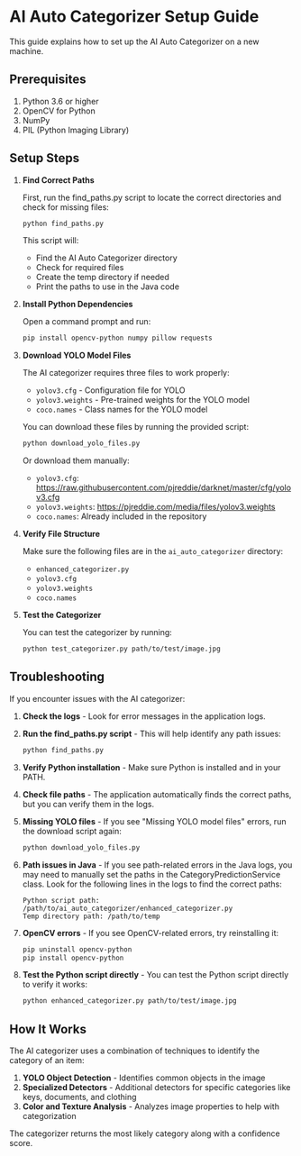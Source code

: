 # AI Auto Categorizer Setup Guide

This guide explains how to set up the AI Auto Categorizer on a new machine.

## Prerequisites

1. Python 3.6 or higher
2. OpenCV for Python
3. NumPy
4. PIL (Python Imaging Library)

## Setup Steps

1. **Find Correct Paths**

   First, run the find_paths.py script to locate the correct directories and check for missing files:

   ```bash
   python find_paths.py
   ```

   This script will:
   - Find the AI Auto Categorizer directory
   - Check for required files
   - Create the temp directory if needed
   - Print the paths to use in the Java code

2. **Install Python Dependencies**

   Open a command prompt and run:

   ```bash
   pip install opencv-python numpy pillow requests
   ```

3. **Download YOLO Model Files**

   The AI categorizer requires three files to work properly:

   - `yolov3.cfg` - Configuration file for YOLO
   - `yolov3.weights` - Pre-trained weights for the YOLO model
   - `coco.names` - Class names for the YOLO model

   You can download these files by running the provided script:

   ```bash
   python download_yolo_files.py
   ```

   Or download them manually:

   - `yolov3.cfg`: https://raw.githubusercontent.com/pjreddie/darknet/master/cfg/yolov3.cfg
   - `yolov3.weights`: https://pjreddie.com/media/files/yolov3.weights
   - `coco.names`: Already included in the repository

4. **Verify File Structure**

   Make sure the following files are in the `ai_auto_categorizer` directory:

   - `enhanced_categorizer.py`
   - `yolov3.cfg`
   - `yolov3.weights`
   - `coco.names`

5. **Test the Categorizer**

   You can test the categorizer by running:

   ```bash
   python test_categorizer.py path/to/test/image.jpg
   ```

## Troubleshooting

If you encounter issues with the AI categorizer:

1. **Check the logs** - Look for error messages in the application logs.

2. **Run the find_paths.py script** - This will help identify any path issues:

   ```bash
   python find_paths.py
   ```

3. **Verify Python installation** - Make sure Python is installed and in your PATH.

4. **Check file paths** - The application automatically finds the correct paths, but you can verify them in the logs.

5. **Missing YOLO files** - If you see "Missing YOLO model files" errors, run the download script again:

   ```bash
   python download_yolo_files.py
   ```

6. **Path issues in Java** - If you see path-related errors in the Java logs, you may need to manually set the paths in the CategoryPredictionService class. Look for the following lines in the logs to find the correct paths:

   ```
   Python script path: /path/to/ai_auto_categorizer/enhanced_categorizer.py
   Temp directory path: /path/to/temp
   ```

7. **OpenCV errors** - If you see OpenCV-related errors, try reinstalling it:

   ```bash
   pip uninstall opencv-python
   pip install opencv-python
   ```

8. **Test the Python script directly** - You can test the Python script directly to verify it works:

   ```bash
   python enhanced_categorizer.py path/to/test/image.jpg
   ```

## How It Works

The AI categorizer uses a combination of techniques to identify the category of an item:

1. **YOLO Object Detection** - Identifies common objects in the image
2. **Specialized Detectors** - Additional detectors for specific categories like keys, documents, and clothing
3. **Color and Texture Analysis** - Analyzes image properties to help with categorization

The categorizer returns the most likely category along with a confidence score.
